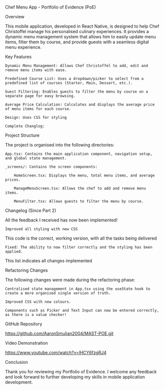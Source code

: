 Chef Menu App - Portfolio of Evidence (PoE)

Overview

This mobile application, developed in React Native, is designed to help Chef Christoffel manage his personalised culinary experiences. It provides a dynamic menu management system that allows him to easily update menu items, filter them by course, and provide guests with a seamless digital menu experience.

Key Features

    Dynamic Menu Management: Allows Chef Christoffel to add, edit and remove menu items with ease.

    Predefined Course List: Uses a dropdown/picker to select from a predefined list of courses (Starter, Main, Dessert, etc.).

    Guest Filtering: Enables guests to filter the menu by course on a separate page for easy browsing.

    Average Price Calculation: Calculates and displays the average price of menu items for each course.

    Design: Uses CSS for styling 

    Complete Changlog:

Project Structure

The project is organised into the following directories:

    App.tsx: Contains the main application component, navigation setup, and global state management.

    _screens/: Contains the screen components:

        HomeScreen.tsx: Displays the menu, total menu items, and average prices.

        ManageMenuScreen.tsx: Allows the chef to add and remove menu items.

        MenuFilter.tsx: Allows guests to filter the menu by course.

Changelog (Since Part 2)

All the feedback I received has now been implemented!

    Improved all styling with new CSS

This code is the correct, working version, with all the tasks being delivered

    Fixed: The ability to now filter correctly and the styling has been applied.

This list indicates all changes implemented

Refactoring Changes

The following changes were made during the refactoring phase:

    Centralised state management in App.tsx using the useState hook to create a more organised single version of truth.

    Improved CSS with new colours.

    Components such as Picker and Text Input can now be entered correctly, as there is a value checker!

GitHub Repository

https://github.com/AaronSmulian2004/MAST-POE.git

Video Demonstration

https://www.youtube.com/watch?v=lHCY6fzgRJ4

Conclusion

Thank you for reviewing my Portfolio of Evidence. I welcome any feedback and look forward to further developing my skills in mobile application development.
